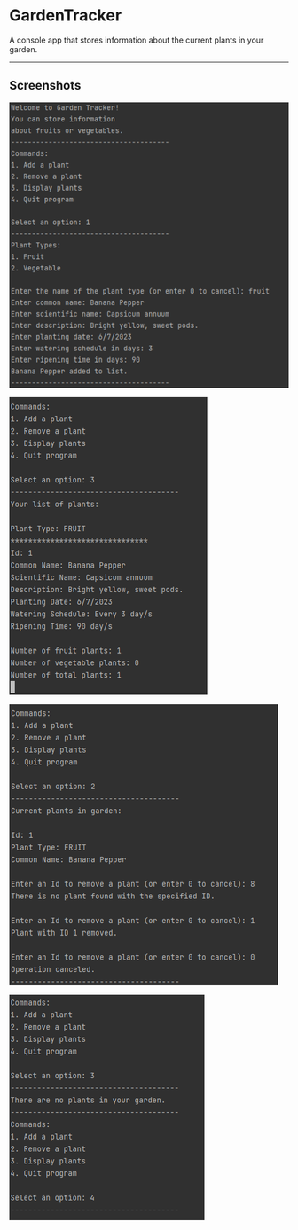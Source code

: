 # GardenTracker
A console app that stores information about the current plants in your garden.

---

## Screenshots

![image](/Images/add-plant.png)

![image](/Images/display-plants.png)

![image](/Images/remove-plant.png)

![image](/Images/end-program.png)